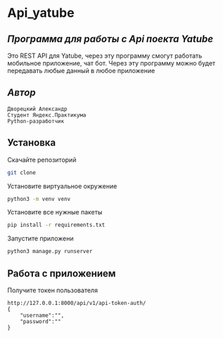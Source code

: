 # Api_yatube
## _Программа для работы с Api поекта Yatube_
Это REST API для Yatube, через эту программу смогут работать мобильное приложение, чат бот.
Через эту программу можно будет передавать любые данный в любое приложение
## _Автор_
    Дворецкий Александр 
    Студент Яндекс.Практикума
    Python-разработчик
## Установка

Скачайте репозиторий 

```sh
git clone 
```

Установите виртуальное окружение 

```sh
python3 -m venv venv 
```
Установите все нужные пакеты 

```sh
pip install -r requirements.txt
```

Запустите приложени

```sh
python3 manage.py runserver
```
## Работа с приложением 
Получите токен пользователя
```
http://127.0.0.1:8000/api/v1/api-token-auth/
{
    "username":"",
    "password":""
}
```